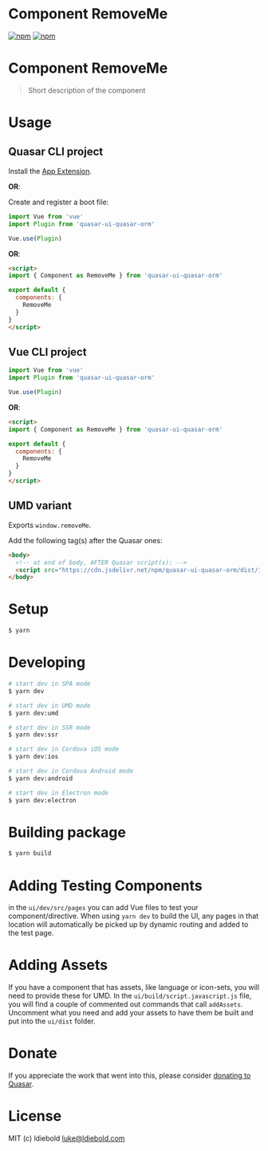 # Component RemoveMe

[![npm](https://img.shields.io/npm/v/quasar-ui-quasar-orm.svg?label=quasar-ui-quasar-orm)](https://www.npmjs.com/package/quasar-ui-quasar-orm)
[![npm](https://img.shields.io/npm/dt/quasar-ui-quasar-orm.svg)](https://www.npmjs.com/package/quasar-ui-quasar-orm)

# Component RemoveMe
> Short description of the component


# Usage

## Quasar CLI project

Install the [App Extension](../app-extension).

**OR**:

Create and register a boot file:

```js
import Vue from 'vue'
import Plugin from 'quasar-ui-quasar-orm'

Vue.use(Plugin)
```

**OR**:

```html
<script>
import { Component as RemoveMe } from 'quasar-ui-quasar-orm'

export default {
  components: {
    RemoveMe
  }
}
</script>
```

## Vue CLI project

```js
import Vue from 'vue'
import Plugin from 'quasar-ui-quasar-orm'

Vue.use(Plugin)
```

**OR**:

```html
<script>
import { Component as RemoveMe } from 'quasar-ui-quasar-orm'

export default {
  components: {
    RemoveMe
  }
}
</script>
```

## UMD variant

Exports `window.removeMe`.

Add the following tag(s) after the Quasar ones:

```html
<body>
  <!-- at end of body, AFTER Quasar script(s): -->
  <script src="https://cdn.jsdelivr.net/npm/quasar-ui-quasar-orm/dist/index.umd.min.js"></script>
</body>
```

# Setup
```bash
$ yarn
```

# Developing
```bash
# start dev in SPA mode
$ yarn dev

# start dev in UMD mode
$ yarn dev:umd

# start dev in SSR mode
$ yarn dev:ssr

# start dev in Cordova iOS mode
$ yarn dev:ios

# start dev in Cordova Android mode
$ yarn dev:android

# start dev in Electron mode
$ yarn dev:electron
```

# Building package
```bash
$ yarn build
```

# Adding Testing Components
in the `ui/dev/src/pages` you can add Vue files to test your component/directive. When using `yarn dev` to build the UI, any pages in that location will automatically be picked up by dynamic routing and added to the test page.

# Adding Assets
If you have a component that has assets, like language or icon-sets, you will need to provide these for UMD. In the `ui/build/script.javascript.js` file, you will find a couple of commented out commands that call `addAssets`. Uncomment what you need and add your assets to have them be built and put into the `ui/dist` folder.

# Donate
If you appreciate the work that went into this, please consider [donating to Quasar](https://donate.quasar.dev).

# License
MIT (c) ldiebold <luke@ldiebold.com>

